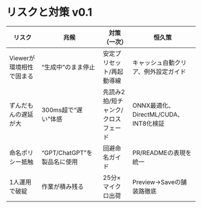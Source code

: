 # リスクと対策 v0.1
| リスク | 兆候 | 対策（一次） | 恒久策 |
|---|---|---|---|
| Viewerが環境相性で固まる | “生成中”のまま停止 | 安定プリセット/再起動導線 | キャッシュ自動クリア、例外設定ガイド |
| ずんだもんの遅延が大 | 300ms超で“遅い”体感 | 先読み2拍/短チャンク/クロスフェード | ONNX最適化、DirectML/CUDA、INT8化検証 |
| 命名ポリシー抵触 | “GPT/ChatGPT”を製品名に使用 | 回避命名ガイド | PR/READMEの表現を統一 |
| 1人運用で破綻 | 作業が積み残る | 25分×マイクロ出荷 | Preview→Saveの舗装路徹底 |

